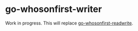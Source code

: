 # go-whosonfirst-writer

Work in progress. This will replace [go-whosonfirst-readwrite](https://github.com/whosonfirst/go-whosonfirst-readwrite).